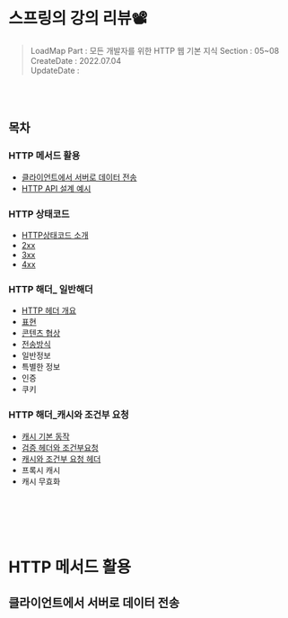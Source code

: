 # 스프링의 강의 리뷰📽
> LoadMap Part : 모든 개발자를 위한 HTTP 웹 기본 지식
> Section : 05~08   
> CreateDate : 2022.07.04  
> UpdateDate :


<br></br>

## 목차
### HTTP 메서드 활용
- [클라이언트에서 서버로 데이터 전송](#dataSend)
- [HTTP API 설계 예시](#)

### HTTP 상태코드
- [HTTP상태코드 소개](#introduce)
- [2xx](#)
- [3xx](#)
- [4xx](#)
### HTTP 해더_ 일반해더
- [HTTP 헤더 개요](#HTTP)
- [표현](#clientServerStructure)
- [콘텐츠 협상](#connectionless)
- [전송방식](#HTTPMessage)
- 일반정보
- 특별한 정보
- 인증
- 쿠키
### HTTP 해더_캐시와 조건부 요청
- [캐시 기본 동작](#HTTPAPI)
- [검증 헤더와 조건부요청](#methodType)
- [캐시와 조건부 요청 헤더](#MethodProperty)
- 프록시 캐시
- 캐시 무효화

<br></br>
<br></br>

# HTTP 메서드 활용
## 클라이언트에서 서버로 데이터 전송<a name="dataSend">